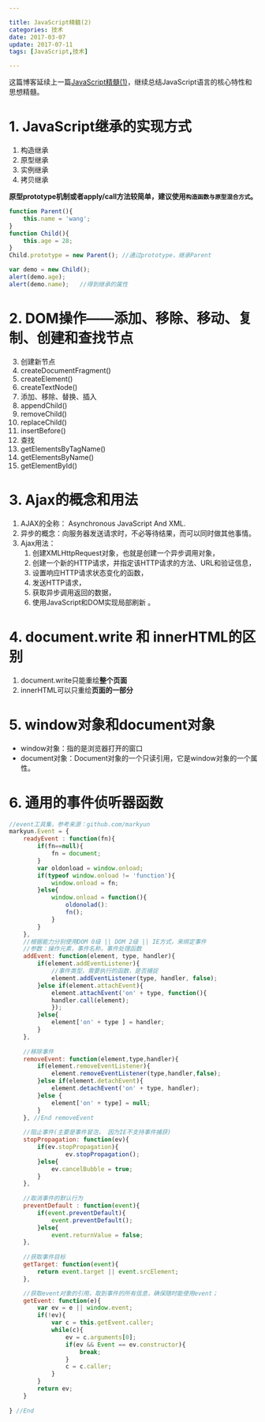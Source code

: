 ```yaml
---

title: JavaScript精髓(2)
categories: 技术
date: 2017-03-07 
update: 2017-07-11
tags: [JavaScript,技术]

---
```


这篇博客延续上一篇[JavaScript精髓(1)](#)，继续总结JavaScript语言的核心特性和思想精髓。
<!--more-->

# 1. JavaScript继承的实现方式
 1. 构造继承
 2. 原型继承
 3. 实例继承
 4. 拷贝继承

 **原型prototype机制或者apply/call方法较简单，建议使用`构造函数与原型混合方式`。**
 
```js
function Parent(){
	this.name = 'wang';
}
function Child(){
	this.age = 28;
}
Child.prototype = new Parent();	//通过prototype，继承Parent	

var demo = new Child();
alert(demo.age);
alert(demo.name);	//得到继承的属性
```



 
# 2. DOM操作——添加、移除、移动、复制、创建和查找节点
 3. 创建新节点
 4. createDocumentFragment()
 5. createElement()
 6. createTextNode()
 7. 添加、移除、替换、插入
 8. appendChild()
 9. removeChild()
 10. replaceChild()
 11. insertBefore()
 12. 查找
 13. getElementsByTagName()
 14. getElementsByName()
 15. getElementById()
  
# 3. Ajax的概念和用法
 1. AJAX的全称： Asynchronous JavaScript And XML.
 2. 异步的概念：向服务器发送请求时，不必等待结果，而可以同时做其他事情。
 3. Ajax用法：
	 1. 创建XMLHttpRequest对象，也就是创建一个异步调用对象，
	 2. 创建一个新的HTTP请求，并指定该HTTP请求的方法、URL和验证信息，
	 3. 设置响应HTTP请求状态变化的函数，
	 4. 发送HTTP请求，
	 5. 获取异步调用返回的数据，
	 6. 使用JavaScript和DOM实现局部刷新 。

  
# 4. document.write 和 innerHTML的区别
 1. document.write只能重绘**整个页面**
 2. innerHTML可以只重绘**页面的一部分**



# 5. window对象和document对象

 - window对象：指的是浏览器打开的窗口
 - document对象：Document对象的一个只读引用，它是window对象的一个属性。

# 6. 通用的事件侦听器函数
```javascript
//event工具集，参考来源：github.com/markyun
markyun.Event = {
	readyEvent : function(fn){
		if(fn==null){
			fn = document;
		}
		var oldonload = window.onload;
		if(typeof window.onload != 'function'){
			window.onload = fn;
		}else{
			window.onload = function(){
				oldonolad():
				fn();
			}
		}	
	},
	//根据能力分别使用DOM 0级 || DOM 2级 || IE方式，来绑定事件
	//参数：操作元素，事件名称，事件处理函数
	addEvent: function(element, type, handler){
		if(element.addEventListener){
			//事件类型，需要执行的函数，是否捕捉
			element.addEventListener(type, handler, false);
		}else if(element.attachEvent){
			element.attachEvent('on' + type, function(){
			handler.call(element);
			});
		}else{
			element['on' + type ] = handler;
		}	
	},
	
	//移除事件
	removeEvent: function(element,type,handler){
		if(element.removeEventListener){
			element.removeEventListener(type,handler,false);	
		}else if(element.detachEvent){
			element.detachEvent('on' + type, handler);			
		}else {
			element['on' + type] = null;	
		}	
	}, //End removeEvent
	
	//阻止事件(主要是事件冒泡， 因为IE不支持事件捕获)
	stopPropagation: function(ev){
		if(ev.stopPropagation){
				ev.stopPropagation();
		}else{
			ev.cancelBubble = true;
		}
	}, 
	
	//取消事件的默认行为
	preventDefault : function(event){
		if(event.preventDefault){
			event.preventDefault();
		}else{
			event.returnValue = false;
	},
	
	//获取事件目标
	getTarget: function(event){
		return event.target || event.srcElement;
	},

	//获取event对象的引用，取到事件的所有信息，确保随时能使用event；
	getEvent: function(e){
		var ev = e || window.event;
		if(!ev){
			var c = this.getEvent.caller;
			while(c){
				ev = c.arguments[0];
				if(ev && Event == ev.constructor){
					break;
				}
				c = c.caller;
			}	
		}
		return ev;	
	}
		
} //End
```
<!--stackedit_data:
eyJoaXN0b3J5IjpbLTEzNjI1MDY2MjhdfQ==
-->